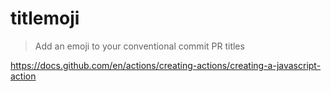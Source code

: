 # titlemoji

> Add an emoji to your conventional commit PR titles

https://docs.github.com/en/actions/creating-actions/creating-a-javascript-action
